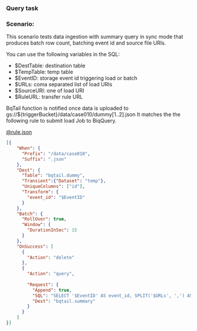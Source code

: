 ### Query task

### Scenario:

This scenario tests data ingestion with summary query in sync mode that produces batch row count, batching event id and 
source file URIs.


You can use the following variables in the SQL:

- $DestTable: destination table
- $TempTable: temp table
- $EventID: storage event id triggering load or batch
- $URLs: coma separated list of load URIs
- $SourceURI: one of load URI
- $RuleURL: transfer rule URL




BqTail function is notified once data is uploaded to gs://${triggerBucket}/data/case010/dummy[1..2].json
It matches the the following rule to submit load Job to BiqQuery. 

[@rule.json](rule.json)
```json
[{
    "When": {
      "Prefix": "/data/case010",
      "Suffix": ".json"
    },
    "Dest": {
      "Table": "bqtail.dummy",
      "Transient":{"Dataset": "temp"},
      "UniqueColumns": ["id"],
      "Transform": {
        "event_id": "$EventID"
      }
    },
    "Batch": {
      "RollOver": true,
      "Window": {
        "DurationInSec": 15
      }
    },
    "OnSuccess": [
      {
        "Action": "delete"
      },
      {
        "Action": "query",
        
        "Request": {
          "Append": true,
          "SQL": "SELECT '$EventID' AS event_id, SPLIT('$URLs', ',') AS uris, COUNT(1) AS row_count, CURRENT_TIMESTAMP() AS completed FROM $TempTable",
          "Dest": "bqtail.summary"
        }
      }
    ]
}]
```


